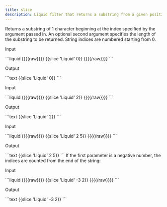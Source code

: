 ```yaml
---
title: slice
description: Liquid filter that returns a substring from a given position in a string.
---
```

Returns a substring of 1 character beginning at the index specified by the argument passed in. An optional second argument specifies the length of the substring to be returned.
String indices are numbered starting from 0.
<p class="code-label">Input</p>
```liquid
{{{{raw}}}}
{{slice 'Liquid' 0}}
{{{{/raw}}}}
```
<p class="code-label">Output</p>
```text
{{slice 'Liquid' 0}}
```
<p class="code-label">Input</p>
```liquid
{{{{raw}}}}
{{slice 'Liquid' 2}}
{{{{/raw}}}}
```
<p class="code-label">Output</p>
```text
{{slice 'Liquid' 2}}
```
<p class="code-label">Input</p>
```liquid
{{{{raw}}}}
{{slice 'Liquid' 2 5}}
{{{{/raw}}}}
```
<p class="code-label">Output</p>
```text
{{slice 'Liquid' 2 5}}
```
If the first parameter is a negative number, the indices are counted from the end of the string:
<p class="code-label">Input</p>
```liquid
{{{{raw}}}}
{{slice 'Liquid' -3 2}}
{{{{/raw}}}}
```
<p class="code-label">Output</p>
```text
{{slice 'Liquid' -3 2}}
```